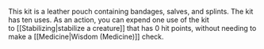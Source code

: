 This kit is a leather pouch containing bandages, salves, and splints. The kit has ten uses. As an action, you can expend one use of the kit to [[Stabilizing|stabilize a creature]] that has 0 hit points, without needing to make a [[Medicine|Wisdom (Medicine)]] check.